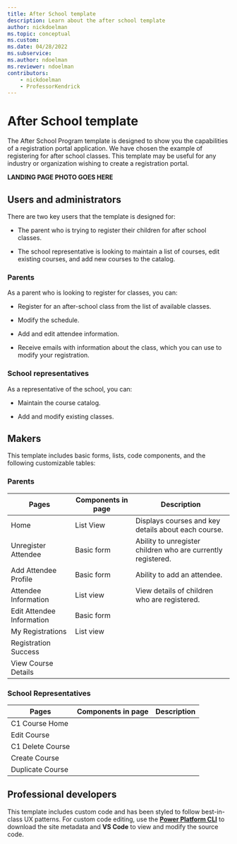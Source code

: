 ```yaml
---
title: After School template
description: Learn about the after school template
author: nickdoelman
ms.topic: conceptual
ms.custom: 
ms.date: 04/28/2022
ms.subservice:
ms.author: ndoelman
ms.reviewer: ndoelman
contributors:
    - nickdoelman
    - ProfessorKendrick
---
```


# After School template

The After School Program template is designed to show you the capabilities of a registration portal application.  We have chosen the example of registering for after school classes.  This template may be useful for any industry or organization wishing to create a registration portal.

**LANDING PAGE PHOTO GOES HERE**

## Users and administrators

There are two key users that the template is designed for:

- The parent who is trying to register their children for after school classes.

- The school representative is looking to maintain a list of courses, edit existing courses, and add new courses to the catalog.

### Parents

As a parent who is looking to register for classes, you can:

- Register for an after-school class from the list of available classes.

- Modify the schedule.

- Add and edit attendee information.

- Receive emails with information about the class, which you can use to modify your registration.

### School representatives

As a representative of the school, you can:

- Maintain the course catalog.

- Add and modify existing classes.

## Makers

This template includes basic forms, lists, code components, and the following customizable tables:

### Parents

| **Pages** | **Components in page** | **Description** |
|-------------------------|---------------|----------------------|
| Home | List View| Displays courses and key details about each course. |
| Unregister Attendee | Basic form| Ability to unregister children who are currently registered. |
| Add Attendee Profile | Basic form| Ability to add an attendee. |
| Attendee Information | List view| View details of children who are registered. |
| Edit Attendee Information | Basic form|
| My Registrations | List view|
| Registration Success | |
| View Course Details | |

### School Representatives

| **Pages** | **Components in page** | **Description** |
|-------------------------|---------------|----------------------|
| C1 Course Home | |
| Edit Course | |
| C1 Delete Course | |
| Create Course | |
| Duplicate Course | |

## Professional developers

This template includes custom code and has been styled to follow best-in-class UX patterns.  For custom code editing, use the [**Power Platform CLI**](../configure/cli-tutorial.md) to download the site metadata and **VS Code** to view and modify the source code.